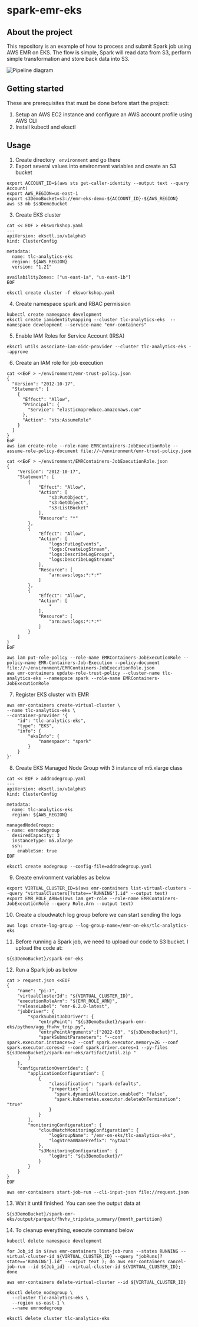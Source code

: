 # spark-emr-eks
## About the project

This repository is an example of how to process and submit Spark job using AWS EMR on EKS.
The flow is simple, Spark will read data from S3, perform simple transformation and store back data into S3.


![Pipeline diagram](diagram.png)


## Getting started

These are prerequisites that must be done before start the project:

1. Setup an AWS EC2 instance and configure an AWS account profile using AWS CLI
2. Install kubectl and eksctl

## Usage
1. Create directory <code> environment</code> and go there
2. Export several values into environment variables and create an S3 bucket
```shell
export ACCOUNT_ID=$(aws sts get-caller-identity --output text --query Account)
export AWS_REGION=us-east-1
export s3DemoBucket=s3://emr-eks-demo-${ACCOUNT_ID}-${AWS_REGION}
aws s3 mb $s3DemoBucket
```

3. Create EKS cluster
```shell
cat << EOF > eksworkshop.yaml
---
apiVersion: eksctl.io/v1alpha5
kind: ClusterConfig

metadata:
  name: tlc-analytics-eks
  region: ${AWS_REGION}
  version: "1.21"

availabilityZones: ["us-east-1a", "us-east-1b"]
EOF
```
```shell
eksctl create cluster -f eksworkshop.yaml
```
4. Create namespace spark and RBAC permission
```shell
kubectl create namespace development
eksctl create iamidentitymapping --cluster tlc-analytics-eks  --namespace development --service-name "emr-containers" 
```
5. Enable IAM Roles for Service Account (IRSA)
```shell
eksctl utils associate-iam-oidc-provider --cluster tlc-analytics-eks --approve 
```
6. Create an IAM role for job execution
```shell
cat <<EoF > ~/environment/emr-trust-policy.json
{
  "Version": "2012-10-17",
  "Statement": [
    {
      "Effect": "Allow",
      "Principal": {
        "Service": "elasticmapreduce.amazonaws.com"
      },
      "Action": "sts:AssumeRole"
    }
  ]
}
EoF
aws iam create-role --role-name EMRContainers-JobExecutionRole --assume-role-policy-document file://~/environment/emr-trust-policy.json

cat <<EoF > ~/environment/EMRContainers-JobExecutionRole.json
{
    "Version": "2012-10-17",
    "Statement": [
        {
            "Effect": "Allow",
            "Action": [
                "s3:PutObject",
                "s3:GetObject",
                "s3:ListBucket"
            ],
            "Resource": "*"
        },
        {
            "Effect": "Allow",
            "Action": [
                "logs:PutLogEvents",
                "logs:CreateLogStream",
                "logs:DescribeLogGroups",
                "logs:DescribeLogStreams"
            ],
            "Resource": [
                "arn:aws:logs:*:*:*"
            ]
        },
        {
            "Effect": "Allow",
            "Action": [
                *
            ],
            "Resource": [
                "arn:aws:logs:*:*:*"
            ]
        }
    ]
}  
EoF

aws iam put-role-policy --role-name EMRContainers-JobExecutionRole --policy-name EMR-Containers-Job-Execution --policy-document file://~/environment/EMRContainers-JobExecutionRole.json
aws emr-containers update-role-trust-policy --cluster-name tlc-analytics-eks --namespace spark --role-name EMRContainers-JobExecutionRole
```
7. Register EKS cluster with EMR
```shell
aws emr-containers create-virtual-cluster \
--name tlc-analytics-eks \
--container-provider '{
    "id": "tlc-analytics-eks",
    "type": "EKS",
    "info": {
        "eksInfo": {
            "namespace": "spark"
        }
    }
}'
```
8. Create EKS Managed Node Group with 3 instance of m5.xlarge class
```shell
cat << EOF > addnodegroup.yaml
---
apiVersion: eksctl.io/v1alpha5
kind: ClusterConfig

metadata:
  name: tlc-analytics-eks
  region: ${AWS_REGION}

managedNodeGroups:
- name: emrnodegroup
  desiredCapacity: 3
  instanceType: m5.xlarge
  ssh:
    enableSsm: true
EOF

eksctl create nodegroup --config-file=addnodegroup.yaml
```
9. Create environment variables as below
```shell
export VIRTUAL_CLUSTER_ID=$(aws emr-containers list-virtual-clusters --query "virtualClusters[?state=='RUNNING'].id" --output text)
export EMR_ROLE_ARN=$(aws iam get-role --role-name EMRContainers-JobExecutionRole --query Role.Arn --output text)
```
10. Create a cloudwatch log group before we can start sending the logs
```shell
aws logs create-log-group --log-group-name=/emr-on-eks/tlc-analytics-eks
```
11. Before running a Spark job, we need to upload our code to S3 bucket. I upload the code at:
```shell
${s3DemoBucket}/spark-emr-eks
```
12. Run a Spark job as below
```shell
cat > request.json <<EOF 
{
    "name": "pi-7",
    "virtualClusterId": "${VIRTUAL_CLUSTER_ID}",
    "executionRoleArn": "${EMR_ROLE_ARN}",
    "releaseLabel": "emr-6.2.0-latest",
    "jobDriver": {
        "sparkSubmitJobDriver": {
            "entryPoint": "${s3DemoBucket}/spark-emr-eks/python/agg_fhvhv_trip.py",
            "entryPointArguments":["2022-03", "${s3DemoBucket}"], 
            "sparkSubmitParameters": "--conf spark.executor.instances=2 --conf spark.executor.memory=2G --conf spark.executor.cores=2 --conf spark.driver.cores=1 --py-files ${s3DemoBucket}/spark-emr-eks/artifact/util.zip "
        }
    },
    "configurationOverrides": {
        "applicationConfiguration": [
            {
                "classification": "spark-defaults",
                "properties": {
                  "spark.dynamicAllocation.enabled": "false",
                  "spark.kubernetes.executor.deleteOnTermination": "true"
                }
            }
        ],
        "monitoringConfiguration": {
            "cloudWatchMonitoringConfiguration": {
                "logGroupName": "/emr-on-eks/tlc-analytics-eks",
                "logStreamNamePrefix": "nytaxi"
            },
            "s3MonitoringConfiguration": {
                "logUri": "${s3DemoBucket}/"
            }
        }
    }
}
EOF

aws emr-containers start-job-run --cli-input-json file://request.json
```
13. Wait it until finished. You can see the output data at
```shell
${s3DemoBucket}/spark-emr-eks/output/parquet/fhvhv_tripdata_summary/{month_partition}
```
14. To cleanup everything, execute command below
```shell
kubectl delete namespace development

for Job_id in $(aws emr-containers list-job-runs --states RUNNING --virtual-cluster-id ${VIRTUAL_CLUSTER_ID} --query "jobRuns[?state=='RUNNING'].id" --output text ); do aws emr-containers cancel-job-run --id ${Job_id} --virtual-cluster-id ${VIRTUAL_CLUSTER_ID}; done

aws emr-containers delete-virtual-cluster --id ${VIRTUAL_CLUSTER_ID}

eksctl delete nodegroup \
  --cluster tlc-analytics-eks \
  --region us-east-1 \
  --name emrnodegroup

eksctl delete cluster tlc-analytics-eks
```